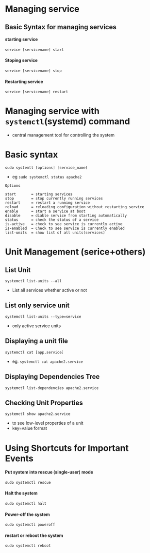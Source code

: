 # Managing service

## Basic Syntax for managing services

#### starting service

`service [servicename] start`

#### Stoping service

`service [servicename] stop`

#### Restarting service

`service [servicename] restart`

# Managing service with `systemctl`(systemd) command

- central management tool for controlling the system

# Basic syntax 

`sudo systemtl [options] [service_name]`
- eg `sudo systemctl status apache2`
```
Options

start		= starting services
stop		= stop currently running services
restart		= restart a running service
reload		= reloading configuration without restarting service
enable		= start a service at boot 
disable		= diable service from starting automatically
status		= check the status of a service
is-active 	= check to see service is currently active
is-enabled 	= Check to see service is currently enabled
list-units	= show list of all units(services)
```

# Unit Management (serice+others)

## List Unit

`systemctl list-units --all`

- List all services whether active or not

## List only service unit

`systemctl list-units --type=service`

- only active service units

## Displaying a unit file

`systemctl cat [app.service]`

- eg. `systemctl cat apache2.service`

## Displaying Dependencies Tree

`systemctl list-dependencies apache2.service`

## Checking Unit Properties

`systemctl show apache2.service`

- to see low-level properties of a unit
- key=value format

# Using Shortcuts for Important Events

#### Put system into rescue (single-user) mode

`sudo systemctl rescue`

#### Halt the system
`sudo systemctl halt`

#### Power-off the system
`sudo systemctl poweroff`

#### restart or reboot the system
`sudo systemctl reboot`










